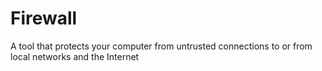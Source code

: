 [Title]: # (Firewall)
[Difficulty]: # (Beginner)
[Order]: # (42)

# Firewall

A tool that protects your computer from untrusted connections to or from local networks and the Internet